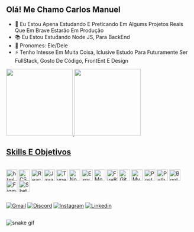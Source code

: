 ## Olá! Me Chamo Carlos Manuel

- 📌 Eu Estou Apena Estudando E Preticando Em Algums Projetos Reais Que Em Brave Estarão Em Produção
- 📚 Eu Estou Estudando Node JS, Para BackEnd
- 🤨 Pronomes: Ele/Dele
- ⚡ Tenho Intesse Em  Muita Coisa, Iclusive Estudo Para Futuramente Ser FullStack, Gosto De Código, FrontEnt E Design

<div>
  <a href="https://github.com/Carlos-iso">
  <img height="180em" src="https://github-readme-stats.vercel.app/api?username=Carlos-iso&show_icons=true&icon_color=fff&border_color=ff&theme=dark">
  <img height="180em" src="https://github-readme-stats.vercel.app/api/top-langs?username=Carlos-iso&layout=compact&border_color=fff&theme=dark">
</div>
  
## Skills E Objetivos
 
<div style="display: inline-block;"><br/>
  <img align="center" alt="html5" height="30em" src="https://cdn.jsdelivr.net/gh/devicons/devicon/icons/html5/html5-original.svg">       
  <img align="center" alt="CSS3" height="30em" src="https://cdn.jsdelivr.net/gh/devicons/devicon/icons/css3/css3-original.svg">
  <img align="center" alt="React" height="30em" src="https://cdn.jsdelivr.net/gh/devicons/devicon/icons/react/react-original.svg">
  <img align="center" alt="JavaScript" height="30em" src="https://cdn.jsdelivr.net/gh/devicons/devicon/icons/javascript/javascript-original.svg">
  <img align="center" alt="TypeScript" height="30em" src="https://cdn.jsdelivr.net/gh/devicons/devicon/icons/typescript/typescript-original.svg">
  <img align="center" alt="Node JS" height="30em" src="https://cdn.jsdelivr.net/gh/devicons/devicon/icons/nodejs/nodejs-plain.svg">
  <img align="center" alt="Express" height="30em" src="https://cdn.jsdelivr.net/gh/devicons/devicon/icons/express/express-original.svg">
  <img align="center" alt="Mongodb" height="30em" src="https://cdn.jsdelivr.net/gh/devicons/devicon/icons/mongodb/mongodb-original.svg">
  <img align="center" alt="FireBase" height="30em" src="https://cdn.jsdelivr.net/gh/devicons/devicon/icons/firebase/firebase-plain.svg">
  <img align="center" alt="Git" height="30em" src="https://cdn.jsdelivr.net/gh/devicons/devicon/icons/git/git-original.svg">
  <img align="center" alt="MySQL" height="30em" src="https://cdn.jsdelivr.net/gh/devicons/devicon/icons/mysql/mysql-original.svg">
  <img align="center" alt="PostgreSQL" height="30em" src="https://cdn.jsdelivr.net/gh/devicons/devicon/icons/postgresql/postgresql-original.svg">
  <img align="center" alt="Python" height="30em" src="https://cdn.jsdelivr.net/gh/devicons/devicon/icons/python/python-original.svg">
  <img align="center" alt="Bootstrap" height="30em" src="https://cdn.jsdelivr.net/gh/devicons/devicon/icons/bootstrap/bootstrap-original.svg">
  <img align="center" alt="Figma" height="30em" src="https://cdn.jsdelivr.net/gh/devicons/devicon/icons/figma/figma-original.svg">
  <img align="center" alt="Sketch" height="30em" src="https://cdn.jsdelivr.net/gh/devicons/devicon/icons/sketch/sketch-original.svg">
</div>
  
  ##
  
<div style="display: inline-block;">
  <a href="mailto:carlosdev2022@gmail.com"><img alt="Gmail" src="https://img.shields.io/badge/Gmail-D14836?style=for-the-badge&logo=gmail&logoColor=white"></a>
  <a href=""><img alt="Discord" src="https://img.shields.io/badge/Discord-7289DA?style=for-the-badge&logo=discord&logoColor=white"></a>
  <a href="https://www.instagram.com/invites/contact/?i=sxjeyl3m437m&utm_content=rfmxlr "><img alt="Instagram" src="https://img.shields.io/badge/Instagram-E4405F?style=for-the-badge&logo=instagram&logoColor=white"></a>
  <a href="https://www.linkedin.com/in/carlosmanueldev"><img alt="Linkedin" src="https://img.shields.io/badge/LinkedIn-0077B5?style=for-the-badge&logo=linkedin&logoColor=white"></a>
</div>

##
  
![snake gif](https://github.com/Carlos-iso/Carlos-iso/blob/output/github-contribution-grid-snake.svg)
